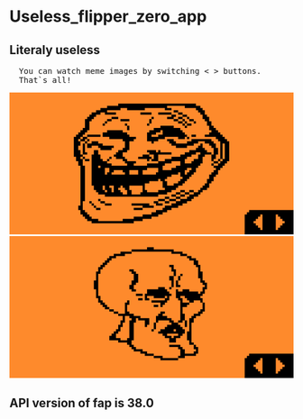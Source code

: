 # Useless_flipper_zero_app
## Literaly useless
<pre>
  You can watch meme images by switching < > buttons.
  That`s all!
</pre>


<img styles="float:left;" src="screenshots/Screenshot-1.png"/>
<img styles="float:left;" src="screenshots/Screenshot-2.png"/>


## API version of fap is 38.0


